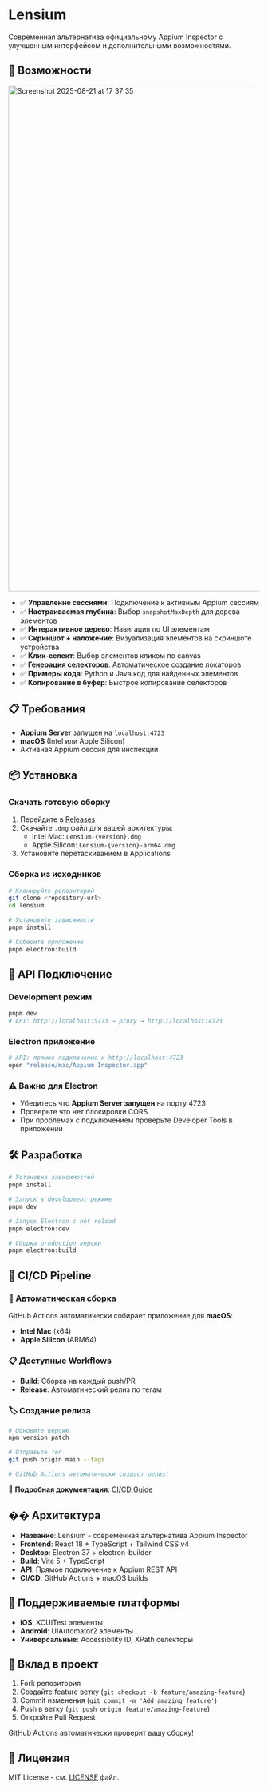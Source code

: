 # Lensium

Современная альтернатива официальному Appium Inspector с улучшенным интерфейсом и дополнительными возможностями.

## 🚀 Возможности

<img width="1512" height="1012" alt="Screenshot 2025-08-21 at 17 37 35" src="https://github.com/user-attachments/assets/8b42778c-fcf7-4c94-8876-fb69a2bf43d2" />


- ✅ **Управление сессиями**: Подключение к активным Appium сессиям
- ✅ **Настраиваемая глубина**: Выбор `snapshotMaxDepth` для дерева элементов  
- ✅ **Интерактивное дерево**: Навигация по UI элементам
- ✅ **Скриншот + наложение**: Визуализация элементов на скриншоте устройства
- ✅ **Клик-селект**: Выбор элементов кликом по canvas
- ✅ **Генерация селекторов**: Автоматическое создание локаторов
- ✅ **Примеры кода**: Python и Java код для найденных элементов
- ✅ **Копирование в буфер**: Быстрое копирование селекторов



## 📋 Требования

- **Appium Server** запущен на `localhost:4723`
- **macOS** (Intel или Apple Silicon)
- Активная Appium сессия для инспекции

## 📦 Установка

### Скачать готовую сборку
1. Перейдите в [Releases](../../releases)
2. Скачайте `.dmg` файл для вашей архитектуры:
   - Intel Mac: `Lensium-{version}.dmg`
   - Apple Silicon: `Lensium-{version}-arm64.dmg`
3. Установите перетаскиванием в Applications

### Сборка из исходников
```bash
# Клонируйте репозиторий
git clone <repository-url>
cd lensium

# Установите зависимости  
pnpm install

# Соберите приложение
pnpm electron:build
```

## 🔧 API Подключение

### Development режим
```bash
pnpm dev
# API: http://localhost:5173 → proxy → http://localhost:4723
```

### Electron приложение  
```bash
# API: прямое подключение к http://localhost:4723
open "release/mac/Appium Inspector.app"
```

### ⚠️ Важно для Electron
- Убедитесь что **Appium Server запущен** на порту 4723
- Проверьте что нет блокировки CORS
- При проблемах с подключением проверьте Developer Tools в приложении

## 🛠️ Разработка

```bash
# Установка зависимостей
pnpm install

# Запуск в development режиме
pnpm dev

# Запуск Electron с hot reload
pnpm electron:dev

# Сборка production версии
pnpm electron:build
```

## 🔄 CI/CD Pipeline

### 🚀 Автоматическая сборка
GitHub Actions автоматически собирает приложение для **macOS**:
- **Intel Mac** (x64)
- **Apple Silicon** (ARM64)

### 📋 Доступные Workflows
- **Build**: Сборка на каждый push/PR
- **Release**: Автоматический релиз по тегам

### 🏷️ Создание релиза
```bash
# Обновите версию
npm version patch

# Отправьте тег 
git push origin main --tags

# GitHub Actions автоматически создаст релиз!
```

📖 **Подробная документация**: [CI/CD Guide](docs/CI-CD.md)

## ��️ Архитектура

- **Название**: Lensium - современная альтернатива Appium Inspector
- **Frontend**: React 18 + TypeScript + Tailwind CSS v4
- **Desktop**: Electron 37 + electron-builder
- **Build**: Vite 5 + TypeScript
- **API**: Прямое подключение к Appium REST API
- **CI/CD**: GitHub Actions + macOS builds

## 📱 Поддерживаемые платформы

- **iOS**: XCUITest элементы
- **Android**: UIAutomator2 элементы  
- **Универсальные**: Accessibility ID, XPath селекторы

## 🤝 Вклад в проект

1. Fork репозитория
2. Создайте feature ветку (`git checkout -b feature/amazing-feature`)
3. Commit изменения (`git commit -m 'Add amazing feature'`)
4. Push в ветку (`git push origin feature/amazing-feature`)
5. Откройте Pull Request

GitHub Actions автоматически проверит вашу сборку!

## 📄 Лицензия

MIT License - см. [LICENSE](LICENSE) файл.
